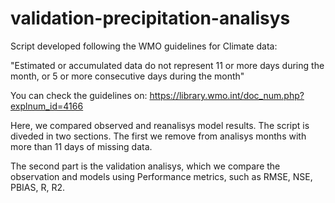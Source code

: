 # validation-precipitation-analisys
Script developed following the WMO guidelines for Climate data: 

"Estimated or accumulated data do not represent 11 or
more days during the month, or 5 or more consecutive days during the month"

You can check the guidelines on: https://library.wmo.int/doc_num.php?explnum_id=4166

Here, we compared observed and reanalisys model results.
The script is diveded in two sections. The first we remove from analisys months with more than 11 days of missing data. 

The second part is the validation analisys, which we compare the observation and models 
using Performance metrics, such as RMSE, NSE, PBIAS, R, R2.
